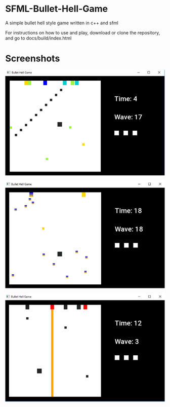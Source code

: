 # SFML-Bullet-Hell-Game
A simple bullet hell style game written in c++ and sfml

For instructions on how to use and play, download or clone the repository, and go to docs/build/index.html

# Screenshots
![](https://raw.githubusercontent.com/NipIsTrue/SFML-Bullet-Hell-Game/master/docs/screenshots/ss1.png)

![](https://raw.githubusercontent.com/NipIsTrue/SFML-Bullet-Hell-Game/master/docs/screenshots/ss2.png)

![](https://raw.githubusercontent.com/NipIsTrue/SFML-Bullet-Hell-Game/master/docs/screenshots/ss3.png)
